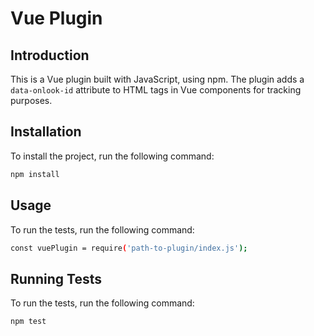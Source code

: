 # Vue Plugin

## Introduction

This is a Vue plugin built with JavaScript, using npm. The plugin adds a `data-onlook-id` attribute to HTML tags in Vue components for tracking purposes.

## Installation

To install the project, run the following command:

```sh
npm install
```

## Usage

To run the tests, run the following command:

```sh
const vuePlugin = require('path-to-plugin/index.js');
```

## Running Tests

To run the tests, run the following command:

```sh
npm test
```